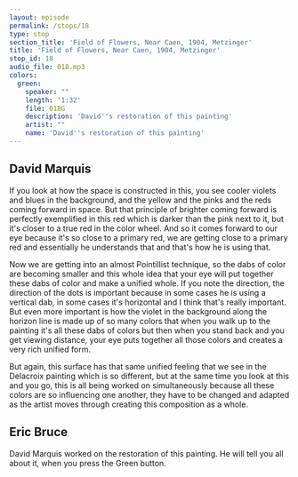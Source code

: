 ```yaml
---
layout: episode
permalink: /stops/18
type: stop
section_title: 'Field of Flowers, Near Caen, 1904, Metzinger'
title: 'Field of Flowers, Near Caen, 1904, Metzinger'
stop_id: 18
audio_file: 018.mp3
colors:
  green:
    speaker: ""
    length: '1:32'
    file: 018G
    description: 'David''s restoration of this painting'
    artist: ""
    name: 'David''s restoration of this painting'
---
```


## David Marquis

If you look at how the space is constructed in this, you see cooler violets and blues in the background, and the yellow and the pinks and the reds coming forward in space. But that principle of brighter coming forward is perfectly exemplified in this red which is darker than the pink next to it, but it's closer to a true red in the color wheel.  And so it comes forward to our eye because it's so close to a primary red, we are getting close to a primary red and essentially he understands that and that's how he is using that.

Now we are getting into an almost Pointillist technique, so the dabs of color are becoming smaller and this whole idea that your eye will put together these dabs of color and make a unified whole.  If you note the direction, the direction of the dots is important because in some cases he is using a vertical dab, in some cases it's horizontal and I think that's really important.  But even more important is how the violet in the background along the horizon line is made up of so many colors that when you walk up to the painting it's all these dabs of colors but then when you stand back and you get viewing distance, your eye puts together all those colors and creates a very rich unified form.

But again, this surface has that same unified feeling that we see in the Delacroix painting which is so different, but at the same time you look at this and you go, this is all being worked on simultaneously because all these colors are so influencing one another, they have to be changed and adapted as the artist moves through creating this composition as a whole.

## Eric Bruce

David Marquis worked on the restoration of this painting.  He will tell you all about it, when you press the Green button.
